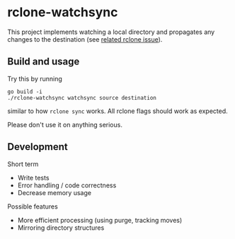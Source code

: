 # rclone-watchsync
This project implements watching a local directory and propagates any changes to the destination (see [related rclone issue](https://github.com/rclone/rclone/issues/249)). 

## Build and usage
Try this by running
```
go build -i 
./rclone-watchsync watchsync source destination
```
similar to how `rclone sync` works. All rclone flags should work as expected.

Please don't use it on anything serious.

## Development
Short term
- Write tests
- Error handling / code correctness
- Decrease memory usage

Possible features
- More efficient processing (using purge, tracking moves)
- Mirroring directory structures
